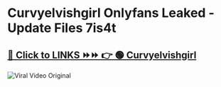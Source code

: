 
 # Curvyelvishgirl Onlyfans Leaked - Update Files 7is4t

## <h2><a href="https://clipsfans.com/Curvyelvishgirl&ref=git">🔗 Click to LINKS ⏩⏩ 👉 🟢 Curvyelvishgirl </a></h2>

<a href="https://clipsfans.com/Curvyelvishgirl&ref=git" rel="nofollow" data-target="animated-image.originalLink"><img src="https://i.ibb.co.com/xMMVF88/686577567.gif" alt="Viral Video Original" style="max-width: 100%; display: inline-block;" data-target="animated-image.originalImage"></a>

